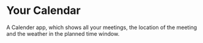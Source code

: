 # Your Calendar

A Calender app, which shows all your meetings, the location of the meeting and the weather in the planned time window. 
